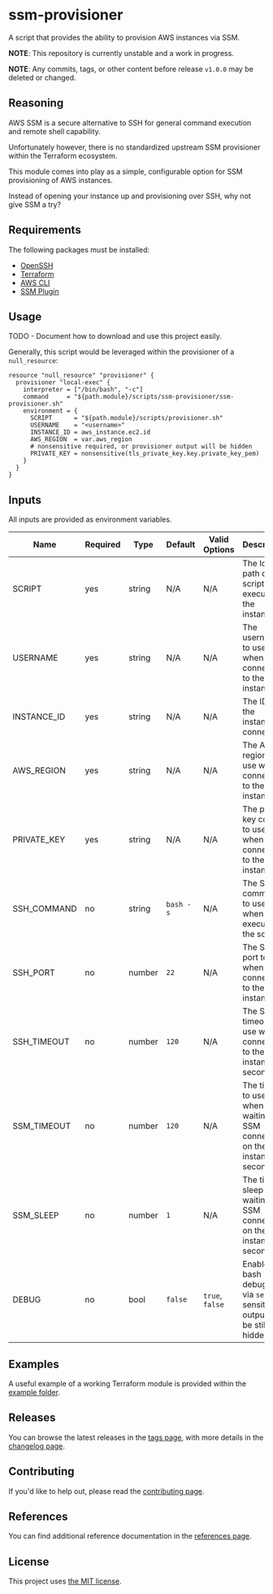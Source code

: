 # ssm-provisioner

A script that provides the ability to provision AWS instances via SSM.

**NOTE**: This repository is currently unstable and a work in progress.

**NOTE**: Any commits, tags, or other content before release `v1.0.0` may be deleted or changed.

## Reasoning

AWS SSM is a secure alternative to SSH for general command execution and remote shell capability.

Unfortunately however, there is no standardized upstream SSM provisioner within the Terraform ecosystem.

This module comes into play as a simple, configurable option for SSM provisioning of AWS instances.

Instead of opening your instance up and provisioning over SSH, why not give SSM a try?

## Requirements

The following packages must be installed:
* [OpenSSH](https://www.openssh.com/)
* [Terraform](https://www.terraform.io/)
* [AWS CLI](https://aws.amazon.com/cli/)
* [SSM Plugin](https://docs.aws.amazon.com/systems-manager/latest/userguide/session-manager-working-with-install-plugin.html)

## Usage

TODO - Document how to download and use this project easily.

Generally, this script would be leveraged within the provisioner of a `null_resource`:

```hcl
resource "null_resource" "provisioner" {
  provisioner "local-exec" {
    interpreter = ["/bin/bash", "-c"]
    command     = "${path.module}/scripts/ssm-provisioner/ssm-provisioner.sh"
    environment = {
      SCRIPT      = "${path.module}/scripts/provisioner.sh"
      USERNAME    = "<username>"
      INSTANCE_ID = aws_instance.ec2.id
      AWS_REGION  = var.aws_region
      # nonsensitive required, or provisioner output will be hidden
      PRIVATE_KEY = nonsensitive(tls_private_key.key.private_key_pem)
    }
  }
}
```

## Inputs

All inputs are provided as environment variables.

|Name|Required|Type|Default|Valid Options|Description|
|---|---|---|---|---|---|
|SCRIPT|yes|string|N/A|N/A|The local path of the script to execute on the instance|
|USERNAME|yes|string|N/A|N/A|The username to use when connecting to the instance|
|INSTANCE_ID|yes|string|N/A|N/A|The ID of the instance to connect to|
|AWS_REGION|yes|string|N/A|N/A|The AWS region to use when connecting to the instance|
|PRIVATE_KEY|yes|string|N/A|N/A|The private key content to use when connecting to the instance|
|SSH_COMMAND|no|string|`bash -s`|N/A|The SSH command to use when executing the script|
|SSH_PORT|no|number|`22`|N/A|The SSH port to use when connecting to the instance|
|SSH_TIMEOUT|no|number|`120`|N/A|The SSH timeout to use when connecting to the instance, in seconds|
|SSM_TIMEOUT|no|number|`120`|N/A|The timeout to use when waiting for SSM connection on the instance, in seconds|
|SSM_SLEEP|no|number|`1`|N/A|The time to sleep when waiting for SSM connection on the instance, in seconds|
|DEBUG|no|bool|`false`|`true`, `false`|Enable bash debugging via `set -x`, sensitive output will be still be hidden|

## Examples

A useful example of a working Terraform module is provided within the [example folder](./example).

## Releases

You can browse the latest releases in the [tags page](/-/tags), with more details in the [changelog page](./docs/CHANGELOG.md).

## Contributing

If you'd like to help out, please read the [contributing page](./docs/CONTRIBUTING.md).

## References

You can find additional reference documentation in the [references page](./docs/REFERENCES.md).

## License

This project uses [the MIT license](./LICENSE.md).